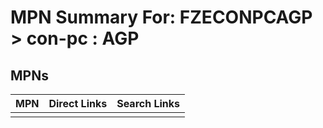 



# MPN Summary For: FZECONPCAGP > con-pc : AGP

## MPNs
  

|MPN|Direct Links|Search Links|
| :--- | :--- | :--- |
||||

